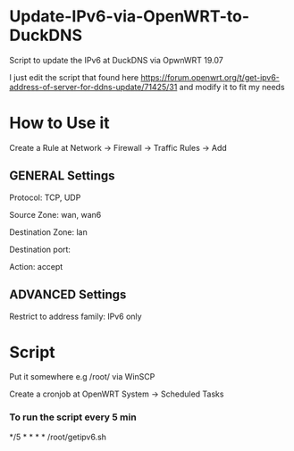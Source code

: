 # Update-IPv6-via-OpenWRT-to-DuckDNS
Script to update the IPv6 at DuckDNS via OpwnWRT 19.07

I just edit the script that found here https://forum.openwrt.org/t/get-ipv6-address-of-server-for-ddns-update/71425/31 and modify it to fit my needs

# How to Use it
Create a Rule at Network -> Firewall -> Traffic Rules -> Add

## GENERAL Settings
Protocol: TCP, UDP

Source Zone: wan, wan6

Destination Zone: lan

Destination port:

Action: accept

## ADVANCED Settings
Restrict to address family: IPv6 only

# Script
Put it somewhere e.g /root/ via WinSCP

Create a cronjob at OpenWRT System -> Scheduled Tasks

### To run the script every 5 min
*/5 * * * * /root/getipv6.sh
